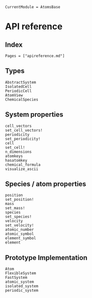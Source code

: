```@meta
CurrentModule = AtomsBase
```

# API reference

## Index

```@index
Pages = ["apireference.md"]
```

## Types 

```@docs
AbstractSystem
IsolatedCell
PeriodicCell 
AtomView
ChemicalSpecies 
```

## System properties

```@docs
cell_vectors
set_cell_vectors!
periodicity
set_periodicity!
cell 
set_cell! 
n_dimensions
atomkeys
hasatomkey
chemical_formula
visualize_ascii
```

## Species / atom properties

```@docs
position
set_position!
mass
set_mass!
species
set_species!
velocity
set_velocity!
atomic_number
atomic_symbol
element_symbol
element 
```


## Prototype Implementation

```@docs
Atom
FlexibleSystem
FastSystem
atomic_system
isolated_system
periodic_system 
```
